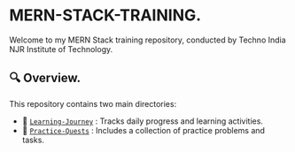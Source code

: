 # MERN-STACK-TRAINING. 

Welcome to my MERN Stack training repository, conducted by Techno India NJR Institute of Technology.

## 🔍 Overview. 

This repository contains two main directories: 

- 📂 [`Learning-Journey`](https://github.com/akash2061/MERN-STACK-TRAINING/tree/main/Learning-Journey) :  Tracks daily progress and learning activities.
- 📂 [`Practice-Quests`](https://github.com/akash2061/MERN-STACK-TRAINING/tree/main/Practice-Quests) :  Includes a collection of practice problems and tasks.
